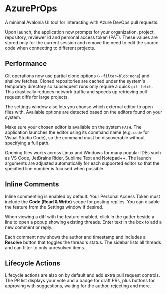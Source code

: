 # AzurePrOps

A minimal Avalonia UI tool for interacting with Azure DevOps pull requests.

Upon launch, the application now prompts for your organization, project, repository, reviewer id and personal access token (PAT). These values are stored only for the current session and remove the need to edit the source code when connecting to different projects.

## Performance

Git operations now use partial clone options (`--filter=blob:none`) and shallow fetches. Cloned repositories are cached under the system's temporary directory so subsequent runs only require a quick `git fetch`. This drastically reduces network traffic and speeds up retrieving pull request diffs for large projects.

The settings window also lets you choose which external editor to open files with. Available options are detected based on the editors found on your system.

Make sure your chosen editor is available on the system `PATH`. The application launches the editor using its command name (e.g. `code` for Visual Studio Code), so the command must be discoverable without specifying a full path.

Opening files works across Linux and Windows for many popular IDEs such as VS Code, JetBrains Rider, Sublime Text and Notepad++. The launch arguments are adjusted automatically for each supported editor so that the specified line number is focused when possible.

## Inline Comments

Inline commenting is enabled by default. Your Personal Access Token must include the **Code (Read & Write)** scope for posting replies. You can disable the feature from the Settings window if desired.

When viewing a diff with the feature enabled, click in the gutter beside a line to open a popup showing existing threads. Enter text in the box to add a new comment or reply.

Each comment now shows the author and timestamp and includes a **Resolve** button that toggles the thread's status.
The sidebar lists all threads and can filter to only unresolved items.

## Lifecycle Actions

Lifecycle actions are also on by default and add extra pull request controls. The PR list displays your vote and a badge for draft PRs, plus buttons for approving with suggestions, waiting for the author, rejecting and more.
